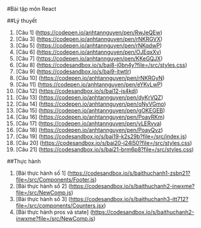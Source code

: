 #Bài tập môn React

##Lý thuyết
1.	[Câu 1] (https://codepen.io/anhtannguyen/pen/RwJeQEw)
2.	[Câu 3] (https://codepen.io/anhtannguyen/pen/rNKRGVX)
3.	[Câu 5] (https://codepen.io/anhtannguyen/pen/rNKqdwP)
4.	[Câu 6] (https://codepen.io/anhtannguyen/pen/OJEqxXv)
5.	[Câu 7] (https://codepen.io/anhtannguyen/pen/KKeGQJX)
6.	[Câu 8] (https://codesandbox.io/s/bai8-j0bn4y?file=/src/styles.css)
7.	[Câu 9] (https://codesandbox.io/s/bai9-itwtlr)
8.	[Câu 10] (https://codepen.io/anhtannguyen/pen/rNKRGyN)
9.	[Câu 11] (https://codepen.io/anhtannguyen/pen/eYKvLwP)
10.	[Câu 12] (https://codesandbox.io/s/bai12-js4kdj)
11.	[Câu 13] (https://codepen.io/anhtannguyen/pen/dyKrVQZ)
12.	[Câu 14] (https://codepen.io/anhtannguyen/pen/oNyVGmo)
13.	[Câu 15] (https://codepen.io/anhtannguyen/pen/gOKEGEB)
14.	[Câu 16] (https://codepen.io/anhtannguyen/pen/PoayRKm)
15.	[Câu 17] (https://codepen.io/anhtannguyen/pen/yLERvya)
16.	[Câu 18] (https://codepen.io/anhtannguyen/pen/PoayQvz)
17.	[Câu 19] (https://codesandbox.io/s/bai19-k2s29b?file=/src/index.js)
18.	[Câu 20] (https://codesandbox.io/s/bai20-j24l50?file=/src/styles.css)
19.	[Câu 21] (https://codesandbox.io/s/bai21-brm6p8?file=/src/styles.css)

##Thực hành
1.  [Bài thực hành số 1] (https://codesandbox.io/s/baithuchanh1-zsbn21?file=/src/Components/Footer.js)
2.  [Bài thực hành số 2] (https://codesandbox.io/s/baithuchanh2-inwxme?file=/src/NewComp.js)
3.  [Bài thực hành số 3] (https://codesandbox.io/s/baithuchanh3-itt712?file=/src/components/Counters.jsx)
4.  [Bài thực hành pros và state] (https://codesandbox.io/s/baithuchanh2-inwxme?file=/src/NewComp.js)
